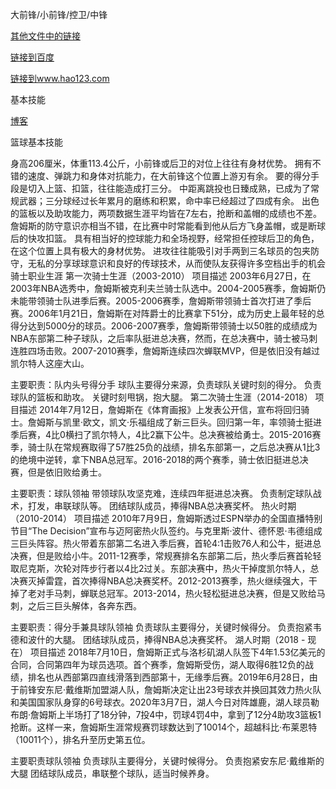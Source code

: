 大前锋/小前锋/控卫/中锋

[其他文件中的链接]([git@github.com:lilinnihaomath/lilinnihao.github.io.git](https://github.com/lilinnihaomath/lilinnihao.github.io.git))



[链接到百度][1]

[链接到www.hao123.com][2]  

[1]:https://www.baidu.com  
[2]:https://www.hao123.com


基本技能

[博客](https://www.cnblogs.com/downey-blog/)

篮球基本技能

身高206厘米，体重113.4公斤，小前锋或后卫的对位上往往有身材优势。
拥有不错的速度、弹跳力和身体对抗能力，在大前锋这个位置上游刃有余。
要的得分手段是切入上篮、扣篮，往往能造成打三分。
中距离跳投也日臻成熟，已成为了常规武器；三分球经过长年累月的磨练和积累，命中率已经超过了四成有余。
出色的篮板以及助攻能力，两项数据生涯平均皆在7左右，抢断和盖帽的成绩也不差。
詹姆斯的防守意识亦相当不错，在比赛中时常能看到他从后方飞身盖帽，或是断球后的快攻扣篮。
具有相当好的控球能力和全场视野，经常担任控球后卫的角色，在这个位置上具有极大的身材优势。
进攻往往能吸引对手两到三名球员的包夹防守，无私的分享球球意识和良好的传球技术，从而使队友获得许多空档出手的机会
骑士职业生涯
第一次骑士生涯（2003-2010）
项目描述
2003年6月27日，在2003年NBA选秀中，詹姆斯被克利夫兰骑士队选中。2004-2005赛季，詹姆斯仍未能带领骑士队进季后赛。2005-2006赛季，詹姆斯带领骑士首次打进了季后赛。2006年1月21日，詹姆斯在对阵爵士的比赛拿下51分，成为历史上最年轻的总得分达到5000分的球员。2006-2007赛季，詹姆斯带领骑士以50胜的成绩成为NBA东部第二种子球队，之后率队挺进总决赛，然而，在总决赛中，骑士被马刺连胜四场击败。2007-2010赛季，詹姆斯连续四次蝉联MVP，但是依旧没有越过凯尔特人这座大山。

主要职责：队内头号得分手
球队主要得分来源，负责球队关键时刻的得分。
负责球队的篮板和助攻。
关键时刻甩锅，抱大腿。
第二次骑士生涯（2014-2018）
项目描述
2014年7月12日，詹姆斯在《体育画报》上发表公开信，宣布将回归骑士。詹姆斯与凯里·欧文，凯文·乐福组成了新三巨头。回归第一年，率领骑士挺进季后赛，4比0横扫了凯尔特人，4比2赢下公牛。总决赛被给勇士。2015-2016赛季，骑士队在常规赛取得了57胜25负的战绩，排名东部第一，之后总决赛从1比3的绝境中逆转，拿下NBA总冠军。2016-2018的两个赛季，骑士依旧挺进总决赛，但是依旧败给勇士。

主要职责：球队领袖
带领球队攻坚克难，连续四年挺进总决赛。
负责制定球队战术，打发，串联球队等。
团结球队成员，捧得NBA总决赛奖杯。
热火时期（2010-2014）
项目描述
2010年7月9日，詹姆斯透过ESPN举办的全国直播特别节目“The Decision”宣布与迈阿密热火队签约。与克里斯·波什、德怀恩·韦德组成三巨头阵容。热火带着东部第二名进入季后赛，首轮4:1击败76人和公牛，挺进总决赛，但是败给小牛。2011-12赛季，常规赛排名东部第二后，热火季后赛首轮轻取尼克斯，次轮对阵步行者以4比2过关。东部决赛中，热火干掉度凯尔特人，总决赛灭掉雷霆，首次捧得NBA总决赛奖杯。2012-2013赛季，热火继续强大，干掉了老对手马刺，蝉联总冠军。2013-2014，热火轻松挺进总决赛，但是又败给马刺，之后三巨头解体，各奔东西。

主要职责：得分手兼具球队领袖
负责球队主要得分，关键时候得分。
负责抱紧韦德和波什的大腿。
团结球队成员，捧得NBA总决赛奖杯。
湖人时期（2018 - 现在）
项目描述
2018年7月10日，詹姆斯正式与洛杉矶湖人队签下4年1.53亿美元的合同，合同第四年为球员选项。首个赛季，詹姆斯受伤，湖人取得6胜12负的战绩，排名也从西部第四直线滑落到西部第十，无缘季后赛。2019年6月28日，由于前锋安东尼·戴维斯加盟湖人队，詹姆斯决定让出23号球衣并换回其效力热火队和美国国家队身穿的6号球衣。2020年3月7日，湖人今日对阵雄鹿，湖人球员勒布朗·詹姆斯上半场打了18分钟，7投4中，罚球4罚4中，拿到了12分4助攻3篮板1抢断。这样一来，詹姆斯生涯常规赛罚球数达到了10014个，超越科比·布莱恩特（10011个），排名升至历史第五位。

主要职责球队领袖
负责球队主要得分，关键时候得分。
负责抱紧安东尼·戴维斯的大腿
团结球队成员，串联整个球队，适当时候养身。
